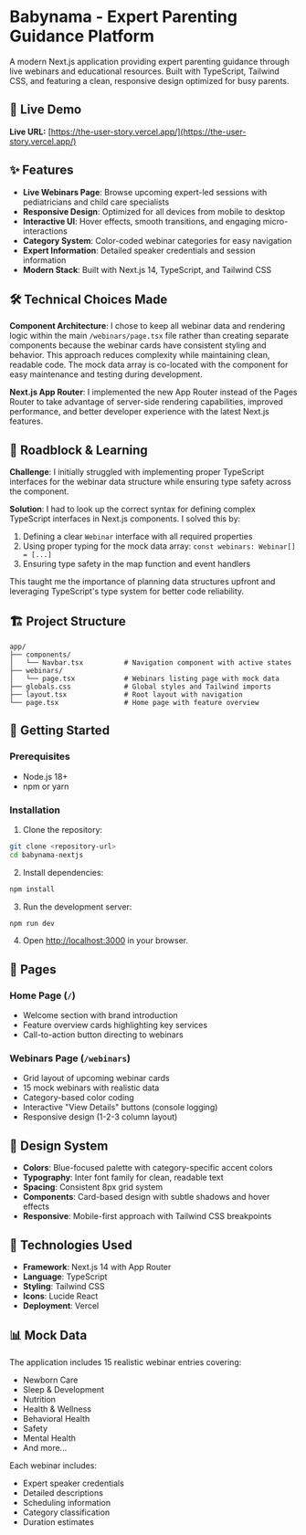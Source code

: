 # Babynama - Expert Parenting Guidance Platform

A modern Next.js application providing expert parenting guidance through live webinars and educational resources. Built with TypeScript, Tailwind CSS, and featuring a clean, responsive design optimized for busy parents.

## 🚀 Live Demo

**Live URL:** [https://the-user-story.vercel.app/](https://the-user-story.vercel.app/)

## ✨ Features

- **Live Webinars Page**: Browse upcoming expert-led sessions with pediatricians and child care specialists
- **Responsive Design**: Optimized for all devices from mobile to desktop
- **Interactive UI**: Hover effects, smooth transitions, and engaging micro-interactions
- **Category System**: Color-coded webinar categories for easy navigation
- **Expert Information**: Detailed speaker credentials and session information
- **Modern Stack**: Built with Next.js 14, TypeScript, and Tailwind CSS

## 🛠️ Technical Choices Made

**Component Architecture**: I chose to keep all webinar data and rendering logic within the main `/webinars/page.tsx` file rather than creating separate components because the webinar cards have consistent styling and behavior. This approach reduces complexity while maintaining clean, readable code. The mock data array is co-located with the component for easy maintenance and testing during development.

**Next.js App Router**: I implemented the new App Router instead of the Pages Router to take advantage of server-side rendering capabilities, improved performance, and better developer experience with the latest Next.js features.

## 🧩 Roadblock & Learning

**Challenge**: I initially struggled with implementing proper TypeScript interfaces for the webinar data structure while ensuring type safety across the component.

**Solution**: I had to look up the correct syntax for defining complex TypeScript interfaces in Next.js components. I solved this by:
1. Defining a clear `Webinar` interface with all required properties
2. Using proper typing for the mock data array: `const webinars: Webinar[] = [...]`
3. Ensuring type safety in the map function and event handlers

This taught me the importance of planning data structures upfront and leveraging TypeScript's type system for better code reliability.

## 🏗️ Project Structure

```
app/
├── components/
│   └── Navbar.tsx          # Navigation component with active states
├── webinars/
│   └── page.tsx            # Webinars listing page with mock data
├── globals.css             # Global styles and Tailwind imports
├── layout.tsx              # Root layout with navigation
└── page.tsx                # Home page with feature overview
```

## 🚀 Getting Started

### Prerequisites

- Node.js 18+ 
- npm or yarn

### Installation

1. Clone the repository:
```bash
git clone <repository-url>
cd babynama-nextjs
```

2. Install dependencies:
```bash
npm install
```

3. Run the development server:
```bash
npm run dev
```

4. Open [http://localhost:3000](http://localhost:3000) in your browser.

## 📱 Pages

### Home Page (`/`)
- Welcome section with brand introduction
- Feature overview cards highlighting key services
- Call-to-action button directing to webinars

### Webinars Page (`/webinars`)
- Grid layout of upcoming webinar cards
- 15 mock webinars with realistic data
- Category-based color coding
- Interactive "View Details" buttons (console logging)
- Responsive design (1-2-3 column layout)

## 🎨 Design System

- **Colors**: Blue-focused palette with category-specific accent colors
- **Typography**: Inter font family for clean, readable text
- **Spacing**: Consistent 8px grid system
- **Components**: Card-based design with subtle shadows and hover effects
- **Responsive**: Mobile-first approach with Tailwind CSS breakpoints

## 🔧 Technologies Used

- **Framework**: Next.js 14 with App Router
- **Language**: TypeScript
- **Styling**: Tailwind CSS
- **Icons**: Lucide React
- **Deployment**: Vercel

## 📊 Mock Data

The application includes 15 realistic webinar entries covering:
- Newborn Care
- Sleep & Development  
- Nutrition
- Health & Wellness
- Behavioral Health
- Safety
- Mental Health
- And more...

Each webinar includes:
- Expert speaker credentials
- Detailed descriptions
- Scheduling information
- Category classification
- Duration estimates

